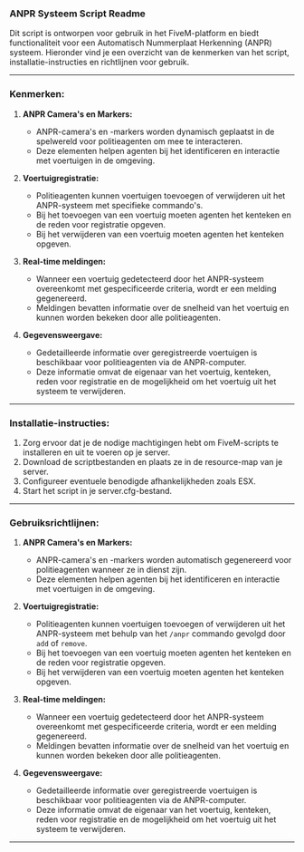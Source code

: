 ### ANPR Systeem Script Readme

Dit script is ontworpen voor gebruik in het FiveM-platform en biedt functionaliteit voor een Automatisch Nummerplaat Herkenning (ANPR) systeem. Hieronder vind je een overzicht van de kenmerken van het script, installatie-instructies en richtlijnen voor gebruik.

---

### Kenmerken:

1. **ANPR Camera's en Markers:**
   - ANPR-camera's en -markers worden dynamisch geplaatst in de spelwereld voor politieagenten om mee te interacteren.
   - Deze elementen helpen agenten bij het identificeren en interactie met voertuigen in de omgeving.

2. **Voertuigregistratie:**
   - Politieagenten kunnen voertuigen toevoegen of verwijderen uit het ANPR-systeem met specifieke commando's.
   - Bij het toevoegen van een voertuig moeten agenten het kenteken en de reden voor registratie opgeven.
   - Bij het verwijderen van een voertuig moeten agenten het kenteken opgeven.

3. **Real-time meldingen:**
   - Wanneer een voertuig gedetecteerd door het ANPR-systeem overeenkomt met gespecificeerde criteria, wordt er een melding gegenereerd.
   - Meldingen bevatten informatie over de snelheid van het voertuig en kunnen worden bekeken door alle politieagenten.

4. **Gegevensweergave:**
   - Gedetailleerde informatie over geregistreerde voertuigen is beschikbaar voor politieagenten via de ANPR-computer.
   - Deze informatie omvat de eigenaar van het voertuig, kenteken, reden voor registratie en de mogelijkheid om het voertuig uit het systeem te verwijderen.

---

### Installatie-instructies:

1. Zorg ervoor dat je de nodige machtigingen hebt om FiveM-scripts te installeren en uit te voeren op je server.
2. Download de scriptbestanden en plaats ze in de resource-map van je server.
3. Configureer eventuele benodigde afhankelijkheden zoals ESX.
4. Start het script in je server.cfg-bestand.

---

### Gebruiksrichtlijnen:

1. **ANPR Camera's en Markers:**
   - ANPR-camera's en -markers worden automatisch gegenereerd voor politieagenten wanneer ze in dienst zijn.
   - Deze elementen helpen agenten bij het identificeren en interactie met voertuigen in de omgeving.

2. **Voertuigregistratie:**
   - Politieagenten kunnen voertuigen toevoegen of verwijderen uit het ANPR-systeem met behulp van het `/anpr` commando gevolgd door `add` of `remove`.
   - Bij het toevoegen van een voertuig moeten agenten het kenteken en de reden voor registratie opgeven.
   - Bij het verwijderen van een voertuig moeten agenten het kenteken opgeven.

3. **Real-time meldingen:**
   - Wanneer een voertuig gedetecteerd door het ANPR-systeem overeenkomt met gespecificeerde criteria, wordt er een melding gegenereerd.
   - Meldingen bevatten informatie over de snelheid van het voertuig en kunnen worden bekeken door alle politieagenten.

4. **Gegevensweergave:**
   - Gedetailleerde informatie over geregistreerde voertuigen is beschikbaar voor politieagenten via de ANPR-computer.
   - Deze informatie omvat de eigenaar van het voertuig, kenteken, reden voor registratie en de mogelijkheid om het voertuig uit het systeem te verwijderen.

---
